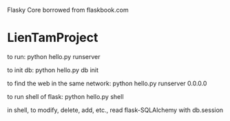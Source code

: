 Flasky
Core borrowed from flaskbook.com 

# LienTamProject

to run: python hello.py runserver 

to init db: python hello.py db init 

to find the web in the same network: python hello.py runserver 0.0.0.0

to run shell of flask: python hello.py shell 

in shell, to modify, delete, add, etc., read flask-SQLAlchemy with db.session 
